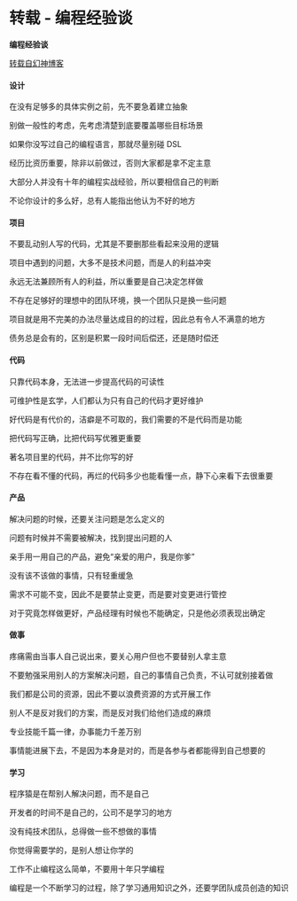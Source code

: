 # 转载 - 编程经验谈


**编程经验谈**

<!--more-->

[转载自幻神博客](http://thzt.github.io/2019/04/21/programming-experience/)

#### 设计


在没有足够多的具体实例之前，先不要急着建立抽象

别做一般性的考虑，先考虑清楚到底要覆盖哪些目标场景

如果你没写过自己的编程语言，那就尽量别碰 DSL

经历比资历重要，除非以前做过，否则大家都是拿不定主意

大部分人并没有十年的编程实战经验，所以要相信自己的判断

不论你设计的多么好，总有人能指出他认为不好的地方

#### 项目


不要乱动别人写的代码，尤其是不要删那些看起来没用的逻辑

项目中遇到的问题，大多不是技术问题，而是人的利益冲突

永远无法兼顾所有人的利益，所以重要是自己决定怎样做

不存在足够好的理想中的团队环境，换一个团队只是换一些问题

项目就是用不完美的办法尽量达成目的的过程，因此总有令人不满意的地方

债务总是会有的，区别是积累一段时间后偿还，还是随时偿还

#### 代码


只靠代码本身，无法进一步提高代码的可读性

可维护性是玄学，人们都认为只有自己的代码才更好维护

好代码是有代价的，洁癖是不可取的，我们需要的不是代码而是功能

把代码写正确，比把代码写优雅更重要

著名项目里的代码，并不比你写的好

不存在看不懂的代码，再烂的代码多少也能看懂一点，静下心来看下去很重要

#### 产品


解决问题的时候，还要关注问题是怎么定义的

问题有时候并不需要被解决，找到提出问题的人

亲手用一用自己的产品，避免“亲爱的用户，我是你爹”

没有该不该做的事情，只有轻重缓急

需求不可能不变，因此不是要禁止变更，而是要对变更进行管控

对于究竟怎样做更好，产品经理有时候也不能确定，只是他必须表现出确定

#### 做事


疼痛需由当事人自己说出来，要关心用户但也不要替别人拿主意

不要勉强采用别人的方案解决问题，自己的事情自己负责，不认可就别接着做

我们都是公司的资源，因此不要以浪费资源的方式开展工作

别人不是反对我们的方案，而是反对我们给他们造成的麻烦

专业技能千篇一律，办事能力千差万别

事情能进展下去，不是因为本身是对的，而是各参与者都能得到自己想要的

#### 学习


程序猿是在帮别人解决问题，而不是自己

开发者的时间不是自己的，公司不是学习的地方

没有纯技术团队，总得做一些不想做的事情

你觉得需要学的，是别人想让你学的

工作不止编程这么简单，不要用十年只学编程

编程是一个不断学习的过程，除了学习通用知识之外，还要学团队成员创造的知识
